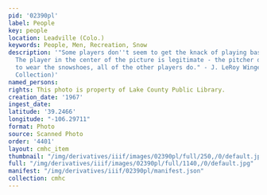 ```yaml
---
pid: '02390pl'
label: People
key: people
location: Leadville (Colo.)
keywords: People, Men, Recreation, Snow
description: '"Some players don''t seem to get the knack of playing baseball on snowshoes.
  The player in the center of the picture is legitimate - the pitcher doesn''t have
  to wear the snowshoes, all of the other players do." - J. LeRoy Wingenbach (Wingenbach
  Collection)'
named_persons: 
rights: This photo is property of Lake County Public Library.
creation_date: '1967'
ingest_date: 
latitude: '39.2466'
longitude: "-106.29711"
format: Photo
source: Scanned Photo
order: '4401'
layout: cmhc_item
thumbnail: "/img/derivatives/iiif/images/02390pl/full/250,/0/default.jpg"
full: "/img/derivatives/iiif/images/02390pl/full/1140,/0/default.jpg"
manifest: "/img/derivatives/iiif/02390pl/manifest.json"
collection: cmhc
---
```

